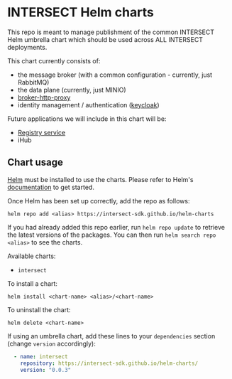 # INTERSECT Helm charts

This repo is meant to manage publishment of the common INTERSECT Helm umbrella chart which should be used across ALL INTERSECT deployments.

This chart currently consists of:

- the message broker (with a common configuration - currently, just RabbitMQ)
- the data plane (currently, just MINIO)
- [broker-http-proxy](https://github.com/INTERSECT-SDK/broker-http-proxy/)
- identity management / authentication ([keycloak](https://www.keycloak.org/))

Future applications we will include in this chart will be:

- [Registry service](https://github.com/INTERSECT-SDK/registry-service)
- iHub

## Chart usage

[Helm](https://helm.sh) must be installed to use the charts.  Please refer to Helm's [documentation](https://helm.sh/docs) to get started.

Once Helm has been set up correctly, add the repo as follows:

  `helm repo add <alias> https://intersect-sdk.github.io/helm-charts`

If you had already added this repo earlier, run `helm repo update` to retrieve the latest versions of the packages.  You can then run `helm search repo <alias>` to see the charts.

Available charts:
- `intersect`

To install a chart:

    helm install <chart-name> <alias>/<chart-name>

To uninstall the chart:

    helm delete <chart-name>

If using an umbrella chart, add these lines to your `dependencies` section (change `version` accordingly):

```yaml
  - name: intersect
    repository: https://intersect-sdk.github.io/helm-charts/
    version: "0.0.3"
```
